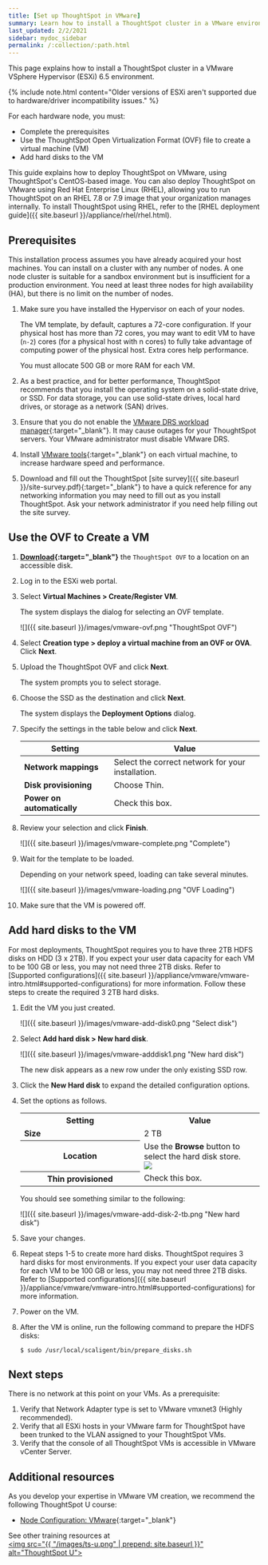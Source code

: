 ```yaml
---
title: [Set up ThoughtSpot in VMware]
summary: Learn how to install a ThoughtSpot cluster in a VMware environment.
last_updated: 2/2/2021
sidebar: mydoc_sidebar
permalink: /:collection/:path.html
---
```

This page explains how to install a ThoughtSpot cluster in a VMware VSphere Hypervisor (ESXi) 6.5 environment.

{% include note.html content="Older versions of ESXi aren't supported due to hardware/driver incompatibility issues." %}

For each hardware node, you must:

* Complete the prerequisites
* Use the ThoughtSpot Open Virtualization Format (OVF) file to create
a virtual machine (VM)
* Add hard disks to the VM

This guide explains how to deploy ThoughtSpot on VMware, using ThoughtSpot's CentOS-based image. You can also deploy ThoughtSpot on VMware using Red Hat Enterprise Linux (RHEL), allowing you to run ThoughtSpot on an RHEL 7.8 or 7.9 image that your organization manages internally. To install ThoughtSpot using RHEL, refer to the [RHEL deployment guide]({{ site.baseurl }}/appliance/rhel/rhel.html).

## Prerequisites

This installation process assumes you have already acquired your host machines.
You can install on a cluster with any number of nodes. A one node cluster is suitable
for a sandbox environment but is insufficient for a production environment. You need at least three nodes for high availability (HA), but there is no limit on the number of nodes.

1. Make sure you have installed the Hypervisor on each of your nodes.

   The VM template, by default, captures a 72-core configuration. If your
   physical host has more than 72 cores, you may want to edit VM to have (`n-2`)
   cores (for a physical host with n cores) to fully take advantage of computing
   power of the physical host. Extra cores help performance.

   You must allocate 500 GB or more RAM for each VM.

2. As a best practice, and for better performance, ThoughtSpot recommends that you install the operating system on a solid-state drive, or SSD. For data storage, you can use solid-state drives, local hard drives, or storage as a network (SAN) drives.

3. Ensure that you do not enable the [VMware DRS workload manager](https://www.vmware.com/products/vsphere/drs-dpm.html){:target="_blank"}. It may cause outages for your ThoughtSpot servers. Your VMware administrator must disable VMware DRS.

4. Install [VMware tools](https://my.vmware.com/web/vmware/downloads/details?downloadGroup=VMTOOLS1106&productId=974){:target="_blank"} on each virtual machine, to increase hardware speed and performance.

3. Download and fill out the ThoughtSpot [site survey]({{ site.baseurl }}/site-survey.pdf){:target="_blank"} to have a quick reference for any networking information you may need to fill out as you install ThoughtSpot. Ask your network administrator if you need help filling out the site survey.

## Use the OVF to Create a VM

1. **[Download](https://thoughtspot.egnyte.com/dl/iWvEqo76Pr/){:target="_blank"}** the `ThoughtSpot OVF` to a location on an accessible disk.

2. Log in to the ESXi web portal.

2. Select **Virtual Machines > Create/Register VM**.

   The system displays the dialog for selecting an OVF template.

   ![]({{ site.baseurl }}/images/vmware-ovf.png "ThoughtSpot OVF")

4. Select **Creation type > deploy a virtual machine from an OVF or OVA**. Click **Next**.

3. Upload the ThoughtSpot OVF and click **Next**.

   The system prompts you to select storage.

4. Choose the SSD as the destination and click **Next**.

   The system displays the **Deployment Options** dialog.

5. Specify the settings in the table below and click **Next**.

    | Setting                    | Value                                             |
    |----------------------------|---------------------------------------------------|
    | **Network mappings**       | Select the correct network for your installation. |
    | **Disk provisioning**      | Choose Thin.                                      |
    | **Power on automatically** | Check this box.                                   |

6. Review your selection and click **Finish**.

   ![]({{ site.baseurl }}/images/vmware-complete.png "Complete")

7. Wait for the template to be loaded.

   Depending on your network speed, loading can take several minutes.

   ![]({{ site.baseurl }}/images/vmware-loading.png "OVF Loading")

8. Make sure that the VM is powered off.


## Add hard disks to the VM

For most deployments, ThoughtSpot requires you to have three 2TB HDFS
disks on HDD (3 x 2TB). If you expect your user data capacity for each VM to be 100 GB or less, you may not need three 2TB disks. Refer to [Supported configurations]({{ site.baseurl }}/appliance/vmware/vmware-intro.html#supported-configurations) for more information. Follow these steps to create the required 3 2TB hard disks.

1. Edit the VM you just created.

   ![]({{ site.baseurl }}/images/vmware-add-disk0.png "Select disk")

2. Select **Add hard disk > New hard disk**.

   ![]({{ site.baseurl }}/images/vmware-adddisk1.png "New hard disk")

   The new disk appears as a new row under the only existing SSD row.

3. Click the **New Hard disk** to expand the detailed configuration options.
4. Set the options as follows.

    <table>
    <colgroup>
    <col width="50%" />
    <col width="50%" />
    </colgroup>
    <tr>
     <th>Setting</th>
     <th>Value</th>
    </tr>
    <tr>
     <td><strong>Size</strong></td>
     <td>2 TB</td>
    </tr>
    <tr>
     <th>Location</th>
     <td>
     Use the <strong>Browse</strong> button to select the hard disk store.
     <br>
     <img src="{{ "/images/vmware-adddisk3.png "| prepend: site.baseurl  }}" />
     </td>
    </tr>
    <tr>
     <th>Thin provisioned</th>
     <td>Check this box.</td>
    </tr>
    </table>

    You should see something similar to the following:

   ![]({{ site.baseurl }}/images/vmware-add-disk-2-tb.png "New hard disk")

5. Save your changes.
6. Repeat steps 1-5 to create more hard disks. ThoughtSpot requires 3 hard disks for most environments. If you expect your user data capacity for each VM to be 100 GB or less, you may not need three 2TB disks. Refer to [Supported configurations]({{ site.baseurl }}/appliance/vmware/vmware-intro.html#supported-configurations) for more information.
7. Power on the VM.
8. After the VM is online, run the following command to prepare the HDFS disks:

    ```
    $ sudo /usr/local/scaligent/bin/prepare_disks.sh
    ```

## Next steps

There is no network at this point on your VMs. As a prerequisite:

1. Verify that Network Adapter type is set to VMware vmxnet3 (Highly recommended).
2. Verify that all ESXi hosts in your VMware farm for ThoughtSpot have been trunked to the VLAN assigned to your ThoughtSpot VMs.
3. Verify that the console of all ThoughtSpot VMs is accessible in VMware vCenter Server.

## Additional resources
As you develop your expertise in VMware VM creation, we recommend the following ThoughtSpot U course:
* [Node Configuration: VMware](https://training.thoughtspot.com/node-network-configuration/569476){:target="_blank"}

See other training resources at <br/>
<a href="https://training.thoughtspot.com/" target="_blank"><img src="{{ "/images/ts-u.png" | prepend: site.baseurl  }}" alt="ThoughtSpot U"></a>
